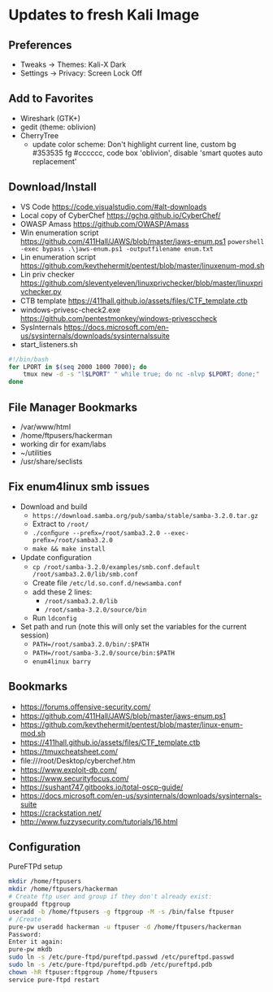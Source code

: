 # Updates to fresh Kali Image

## Preferences
* Tweaks -> Themes: Kali-X Dark
* Settings -> Privacy: Screen Lock Off

## Add to Favorites
* Wireshark (GTK+)
* gedit (theme: oblivion)
* CherryTree
  * update color scheme: Don't highlight current line, custom bg #353535 fg #cccccc, code box 'oblivion', disable 'smart quotes auto replacement' 

## Download/Install
* VS Code https://code.visualstudio.com/#alt-downloads
* Local copy of CyberChef https://gchq.github.io/CyberChef/
* OWASP Amass https://github.com/OWASP/Amass
* Win enumeration script  https://github.com/411Hall/JAWS/blob/master/jaws-enum.ps1 `powershell -exec bypass .\jaws-enum.ps1 -outputfilename enum.txt`
* Lin enumeration script https://github.com/kevthehermit/pentest/blob/master/linuxenum-mod.sh
* Lin priv checker https://github.com/sleventyeleven/linuxprivchecker/blob/master/linuxprivchecker.py
* CTB template https://411hall.github.io/assets/ﬁles/CTF_template.ctb
* windows-privesc-check2.exe https://github.com/pentestmonkey/windows-privesccheck
* SysInternals https://docs.microsoft.com/en-us/sysinternals/downloads/sysinternalssuite
* start_listeners.sh
```sh
#!/bin/bash
for LPORT in $(seq 2000 1000 7000); do
    tmux new -d -s "l$LPORT" " while true; do nc -nlvp $LPORT; done;"
done
```

## File Manager Bookmarks
* /var/www/html
* /home/ftpusers/hackerman
* working dir for exam/labs
* ~/utilities
* /usr/share/seclists

## Fix enum4linux smb issues
* Download and build
  * `https://download.samba.org/pub/samba/stable/samba-3.2.0.tar.gz`
  * Extract to `/root/`
  * `./conﬁgure --preﬁx=/root/samba3.2.0 --exec-preﬁx=/root/samba3.2.0`
  * `make && make install`
* Update conﬁguration
  * `cp /root/samba-3.2.0/examples/smb.conf.default /root/samba3.2.0/lib/smb.conf`
  * Create ﬁle `/etc/ld.so.conf.d/newsamba.conf`
  * add these 2 lines:
    * `/root/samba3.2.0/lib`
    * `/root/samba-3.2.0/source/bin`
  * Run `ldconfig`
* Set path and run (note this will only set the variables for the current session)
  * `PATH=/root/samba3.2.0/bin/:$PATH`
  * `PATH=/root/samba-3.2.0/source/bin:$PATH`
  * `enum4linux barry`

## Bookmarks
* https://forums.oﬀensive-security.com/ 
* https://github.com/411Hall/JAWS/blob/master/jaws-enum.ps1 
* https://github.com/kevthehermit/pentest/blob/master/linux-enum-mod.sh 
* https://411hall.github.io/assets/ﬁles/CTF_template.ctb 
* https://tmuxcheatsheet.com/ 
* ﬁle:///root/Desktop/cyberchef.htm 
* https://www.exploit-db.com/ 
* https://www.securityfocus.com/ 
* https://sushant747.gitbooks.io/total-oscp-guide/ 
* https://docs.microsoft.com/en-us/sysinternals/downloads/sysinternals-suite 
* https://crackstation.net/ 
* http://www.fuzzysecurity.com/tutorials/16.html

## Configuration
PureFTPd setup
```sh
mkdir /home/ftpusers
mkdir /home/ftpusers/hackerman
# Create ftp user and group if they don't already exist:
groupadd ftpgroup   
useradd -b /home/ftpusers -g ftpgroup -M -s /bin/false ftpuser  
# /Create
pure-pw useradd hackerman -u ftpuser -d /home/ftpusers/hackerman 
Password: 
Enter it again: 
pure-pw mkdb 
sudo ln -s /etc/pure-ftpd/pureftpd.passwd /etc/pureftpd.passwd 
sudo ln -s /etc/pure-ftpd/pureftpd.pdb /etc/pureftpd.pdb
chown -hR ftpuser:ftpgroup /home/ftpusers 
service pure-ftpd restart
```